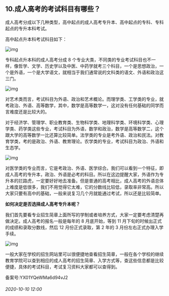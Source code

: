 ## 10.成人高考的考试科目有哪些？
成人高考分成以下几种类型，高中起点的成人高考专升本、高中起点的专科、专科起点的专升本科考试。


高中起点升本科考试科目如下：


![img](https://pic1.zhimg.com/v2-1b40226a93fd664c9405dc4a2c6ab038.webp)

专科起点升本科的成人高考分成 8 个专业大类，不同类的专业考试科目也不一样，像哲学、文学、历史学以及中医、中药学就考三个科目，一个是思想政治，一个是外语，一个是大学语文，就相当于我们通常说的文科类的语文、外语和政治这三门。


![img](https://pic1.zhimg.com/v2-b9661763a3b8e2d8fff43d5f162504f3.webp)

对艺术类而言，考试科目为外语、政治和艺术概论。而理学类、工学类的专业，就考政治、外语、高等数学，其中，数学是高等数学一，这对没有任何基础的同学而言难度还是比较大的。


对于经济学、管理学、职业教育类、生物科学类、地理科学类、环境科学类、心理学类、药学类这些专业，考试科目为外语，数学和政治，数学是高等数学二，这个跟大学的高等数学一比还算比较简单。法学类的专业是考外语、政治和民法。对教育学类，考的是政治、外语、教育理论。农学类的专业，考试科目为政治、外语和生态学。


![img](https://pic1.zhimg.com/v2-4d26b6e7c58ae6189b8c3da6cf22b816.webp)

对医学类的专业而言，它是考政治、外语、医学综合。我们可以看到一个特征，即成人高考的专升本，政治、外语是必考的科目。所以在这边提醒大家，外语作为专升本的拦路虎，一定要好好地去准备。但是普通的高考相比，成人高考的外语总体上难度是低很多，我们不用觉得它太难，它的分数线比较低，录取率非常高。所以大家只要有高中的基础，一般来说复习几个月就能通过考试，所以还是比较简单。


**如何决定是否选择成人高考专升本呢？**


我们首先要看专业招生简章上面所写的学制或者培养方式，大家一定要考虑清楚再做决定。成人高考的报名一般是每年的 8 月底开始，等到 11 月下旬的时候出正式的成绩和录取分数线，然后 12 月份正式录取，第 2 年的 3 月份左右正式办理入学手续。


![img](https://pic1.zhimg.com/v2-2df59b3535133b709648797068ad86df.webp)

一般大家在学校的招生网站里可以很便捷地查看招生简章，一般在各个学校的继续教育学院可以查到相应的成人高考的招生简章、入学方式等，查这些信息都是比较便捷，具体的考试科目，考试复习资料大家都可以查得到。


备案号:YX01YQeWMa6d94vJ2


###### 2020-10-10 12:00

